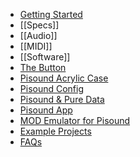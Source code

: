 * [Getting Started](index)
* [[Specs]]
* [[Audio]]
* [[MIDI]]
* [[Software]]
* [The Button](the-button)
* [Pisound Acrylic Case](Pisound-Acrylic-Case)
* [Pisound Config](Pisound-Config)
* [Pisound & Pure Data](pisound-&-Pure-Data)
* [Pisound App](Pisound-App)
* [MOD Emulator for Pisound](MODEP)
* [Example Projects](Example-projects)
* [FAQs](faqs)